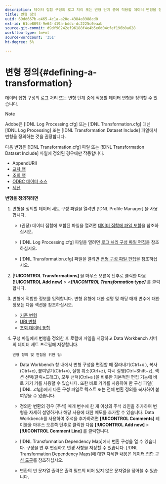 ```yaml
---
description: 데이터 집합 구성의 로그 처리 또는 변형 단계 중에 적용할 데이터 변형을 정의할 수 있습니다.
title: 변형 정의
uuid: 69dd667b-e465-4c1a-a20e-4384e8988cd0
exl-id: 61ce8093-9e64-419a-bddc-dc2225c0eaab
source-git-commit: d9df90242ef96188f4e4b5e6d04cfef196b0a628
workflow-type: tm+mt
source-wordcount: '351'
ht-degree: 5%

---
```


# 변형 정의{#defining-a-transformation}

데이터 집합 구성의 로그 처리 또는 변형 단계 중에 적용할 데이터 변형을 정의할 수 있습니다.

>[!NOTE]
>
>Adobe은 [!DNL Log Processing.cfg] 또는 [!DNL Transformation.cfg] 대신 [!DNL Log Processing] 또는 [!DNL Transformation Dataset Include] 파일에서 변형을 정의하는 것을 권장합니다.

다음 변형은 [!DNL Transformation.cfg] 파일 또는 [!DNL Transformation Dataset Include] 파일에 정의된 경우에만 작동합니다.

* [](../../../home/c-dataset-const-proc/c-data-trans/c-transf-types/c-uri-transf/c-appenduri.md#concept-a0df05dd958645bf8219fc7b0b675ee4)AppendURII
* [교차 행](../../../home/c-dataset-const-proc/c-data-trans/c-transf-types/c-standard-transf/c-crossrows.md#concept-fcace08804f54db397ed631cc13ff4f2)
* [조회 행](../../../home/c-dataset-const-proc/c-data-trans/c-transf-types/c-standard-transf/c-lookuprows.md#concept-4bd9a1f13ee243e592a6a0008053134f)
* [ODBC 데이터 소스](../../../home/c-dataset-const-proc/c-log-proc-config-file/c-odbc-data-sources.md#concept-5f2cf635081d44beab826ef5ec8cf4e3)
* [세션](../../../home/c-dataset-const-proc/c-data-trans/c-transf-types/c-standard-transf/c-sessionize.md#concept-b1af95c8cba34b248f86de883d914bc0)

**변형을 정의하려면**

1. 변형을 정의할 데이터 세트 구성 파일을 열려면 [!DNL Profile Manager] 을 사용합니다.

   * (권장) 데이터 집합에 포함된 파일을 열려면 [데이터 집합에 파일 포함](../../../home/c-dataset-const-proc/c-dataset-inc-files/c-abt-dataset-inc-files.md)을 참조하십시오.
   * [!DNL Log Processing.cfg] 파일을 열려면 [로그 처리 구성 파일 편집](../../../home/c-dataset-const-proc/c-log-proc-config-file/t-edit-log-proc-config-file.md#task-6a2fa1b735cb4eefad730f0a3a7858e5)을 참조하십시오.

   * [!DNL Transformation.cfg] 파일을 열려면 [변형 구성 파일 편집](../../../home/c-dataset-const-proc/c-trans-config-file/t-edit-trans-config-file.md#task-cfef4142c1bf4437a669d1fdc75cabbc)을 참조하십시오.

1. **[!UICONTROL Transformations]** 을 마우스 오른쪽 단추로 클릭한 다음 **[!UICONTROL Add new]** > *&lt;**[!UICONTROL Transformation type]*** 를 클릭합니다.
1. 변형에 적합한 정보를 입력합니다. 변형 유형에 대한 설명 및 해당 매개 변수에 대한 정보는 다음 섹션을 참조하십시오.

   * [기준 변형](../../../home/c-dataset-const-proc/c-data-trans/c-transf-types/c-standard-transf/c-standard-transf.md#concept-25f4bdbf8fe74c4aaeb2fcd226243886)
   * [URI 변형](../../../home/c-dataset-const-proc/c-data-trans/c-transf-types/c-uri-transf/c-uri-transf.md#concept-2dfa0ffcd83d4fb69c1f42ad50dea125)
   * [조회 데이터 통합](../../../home/c-dataset-const-proc/c-data-trans/c-int-lookup-data/c-int-lookup-data.md#concept-08ff70769a464f50ab14299a344f05c7)

1. 구성 파일에서 변형을 정의한 후 로컬에 파일을 저장하고 Data Workbench 서버의 데이터 세트 프로필에 저장합니다.

       변형 정의 및 편집을 위한 팁:
   
   * Data Workbench 창 내에서 변형 구성을 편집할 때 잘라내기(Ctrl+x ), 복사(Ctrl+c), 붙여넣기(Ctrl+v), 실행 취소(Ctrl+z), 다시 실행(Ctrl+Shift+z), 섹션 선택(클릭+드래그), 모두 선택(Ctrl+a )을 비롯한 기본적인 편집 기능에 바로 가기 키를 사용할 수 있습니다. 또한 바로 가기를 사용하여 한 구성 파일( [!DNL .cfg])에서 다른 구성 파일로 텍스트 또는 전체 변환 정의를 복사하여 붙여넣을 수 있습니다.
   * 정의한 변환의 경우 [주석] 매개 변수에 한 개 이상의 주석 라인을 추가하여 변형을 자세히 설명하거나 해당 사용에 대한 메모를 추가할 수 있습니다. Data Workbench를 사용하여 주석을 추가하려면 **[!UICONTROL Comments]** 레이블을 마우스 오른쪽 단추로 클릭한 다음 **[!UICONTROL Add new]** > **[!UICONTROL Comment Line]** 를 클릭합니다.

   * [!DNL Transformation Dependency Map]에서 변환 구성을 열 수 있습니다. 구성을 연 후 편집하고 변경 사항을 저장할 수 있습니다. [!DNL Transformation Dependency Maps]에 대한 자세한 내용은 [데이터 집합 구성 도구](../../../home/c-dataset-const-proc/c-dataset-config-tools/c-dataset-config-tools.md#concept-6e058b7691834cf79dcfd1573f78d4f5)를 참조하십시오.

   * 변환의 빈 문자열 출력은 출력 필드의 비어 있지 않은 문자열을 덮어쓸 수 있습니다.
